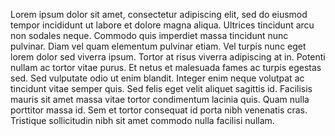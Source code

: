 
Lorem ipsum dolor sit amet, consectetur adipiscing elit, sed do eiusmod tempor incididunt ut labore et dolore magna aliqua. Ultrices tincidunt arcu non sodales neque. Commodo quis imperdiet massa tincidunt nunc pulvinar. Diam vel quam elementum pulvinar etiam. Vel turpis nunc eget lorem dolor sed viverra ipsum. Tortor at risus viverra adipiscing at in. Potenti nullam ac tortor vitae purus. Et netus et malesuada fames ac turpis egestas sed. Sed vulputate odio ut enim blandit. Integer enim neque volutpat ac tincidunt vitae semper quis. Sed felis eget velit aliquet sagittis id. Facilisis mauris sit amet massa vitae tortor condimentum lacinia quis. Quam nulla porttitor massa id. Sem et tortor consequat id porta nibh venenatis cras. Tristique sollicitudin nibh sit amet commodo nulla facilisi nullam.

